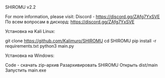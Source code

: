 SHIROMU v2.2

For more information, please visit: Discord - https://discord.gg/ZAfg7YxSVE По всем вопросам в дискорд: https://discord.gg/ZAfg7YxSVE

Установка на Kali Linux:

git clone https://github.com/Kalimuro/SHIROMU cd SHIROMU pip install -r requirements.txt python3 main.py

Установка на Windows:

Code - скачать zip-архив Разархивировать SHIROMU Открыть dist/main Запустить main.exe
